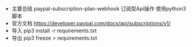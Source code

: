 - 主要总结 paypal-subscription-plan-webhook 订阅型Api操作 使用python3 脚本  
- 官方文档 https://developer.paypal.com/docs/api/subscriptions/v1/
- 导入 pip3 install -r requirements.txt
- 导出 pip3 freeze > requirements.txt
